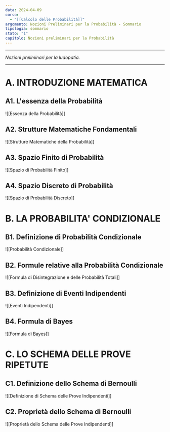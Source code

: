 ```yaml
---
data: 2024-04-09
corso:
  - "[[Calcolo delle Probabilità]]"
argomento: Nozioni Preliminari per la Probabilità - Sommario
tipologia: sommario
stato: "1"
capitolo: Nozioni preliminari per la Probabilità
---
```

- - -
*Nozioni preliminari per la ludopatia.*
- - -
# A. INTRODUZIONE MATEMATICA
## A1. L'essenza della Probabilità
![[Essenza della Probabilità]]

## A2. Strutture Matematiche Fondamentali
![[Strutture Matematiche della Probabilità]]

## A3. Spazio Finito di Probabilità
![[Spazio di Probabilità Finito]]

## A4. Spazio Discreto di Probabilità
![[Spazio di Probabilità Discreto]]

# B. LA PROBABILITA' CONDIZIONALE
## B1. Definizione di Probabilità Condizionale
![[Probabilità Condizionale]]

## B2. Formule relative alla Probabilità Condizionale
![[Formula di Disintegrazione e delle Probabilità Totali]]

## B3. Definizione di Eventi Indipendenti
![[Eventi Indipendenti]]

## B4. Formula di Bayes
![[Formula di Bayes]]

# C. LO SCHEMA DELLE PROVE RIPETUTE
## C1. Definizione dello Schema di Bernoulli
![[Definizione di Schema delle Prove Indipendenti]]

## C2. Proprietà dello Schema di Bernoulli
![[Proprietà dello Schema delle Prove Indipendenti]]
